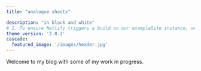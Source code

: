 ```yaml
---
title: "analogue shoots"

description: "in black and white"
# 1. To ensure Netlify triggers a build on our exampleSite instance, we need to change a file in the exampleSite directory.
theme_version: '2.8.2'
cascade:
  featured_image: '/images/header.jpg'
---
```

Welcome to my blog with some of my work in progress.
